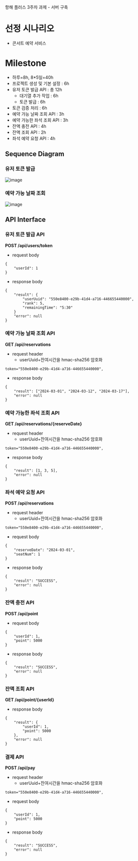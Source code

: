 항해 플러스 3주차 과제 - 서버 구축

# 선정 시나리오
- 콘서트 예약 서비스

# Milestone
- 하루=8h, 8*5일=40h
- 프로젝트 생성 및 기본 설정 : 6h
- 유저 토큰 발급 API : 총 12h
   - 대기열 추가 작업 : 6h
   - 토큰 발급 : 6h
- 토큰 검증 처리 : 6h
- 예약 가능 날짜 조회 API : 3h
- 예약 가능한 좌석 조회 API : 3h
- 잔액 충전 API : 4h
- 잔액 조회 API : 2h
- 좌석 예약 요청 API : 4h

## Sequence Diagram

### 유저 토큰 발급
![image](https://github.com/honinbo6355/hhplus-build-server-week-three/assets/29749722/41048081-2cf3-4a43-9d57-ef8783900de4)

### 예약 가능 날짜 조회
![image](https://github.com/honinbo6355/hhplus-build-server-week-three/assets/29749722/cb5ced57-a508-4cb4-abab-73eaf6e56dc1)


## API Interface

### 유저 토큰 발급 API

**POST /api/users/token**
- request body
```
{
    "userId": 1
}
```

- response body
```
{
    "result": {
        "userUuid": "550e8400-e29b-41d4-a716-446655440000",
        "rank": 5,
        "remainingTime": "5:30"
    }
    "error": null
}
```

### 예약 가능 날짜 조회 API

**GET /api/reservations**

- request header
   - userUuid+잔여시간을 hmac-sha256 암호화
```
token="550e8400-e29b-41d4-a716-446655440000",
```

- response body
```
{
    "result": ["2024-03-01", "2024-03-12", "2024-03-17"],
    "error": null
}
```

### 예약 가능한 좌석 조회 API

**GET /api/reservations/{reserveDate}**

- request header
   - userUuid+잔여시간을 hmac-sha256 암호화
```
token="550e8400-e29b-41d4-a716-446655440000",
```

- response body
```
{
    "result": [1, 3, 5],
    "error": null
}
```

### 좌석 예약 요청 API

**POST /api/reservations**

- request header
   - userUuid+잔여시간을 hmac-sha256 암호화
```
token="550e8400-e29b-41d4-a716-446655440000",
```

- request body
```
{
    "reserveDate": "2024-03-01",
    "seatNum": 1
}
```

- response body
```
{
    "result": "SUCCESS",
    "error": null
}
```

### 잔액 충전 API

**POST /api/point**

- request body
```
{
    "userId": 1,
    "point": 5000
}
```

- response body
```
{
    "result": "SUCCESS",
    "error": null
}
```

### 잔액 조회 API

**GET /api/point/{userId}**

- response body
```
{
    "result": {
        "userId": 1,
        "point": 5000
    },
    "error": null
}
```

### 결제 API

**POST /api/pay**

- request header
   - userUuid+잔여시간을 hmac-sha256 암호화
```
token="550e8400-e29b-41d4-a716-446655440000",
```

- request body
```
{
    "userId": 1,
    "point": 5000
}
```

- response body
```
{
    "result": "SUCCESS",
    "error": null
}
```

